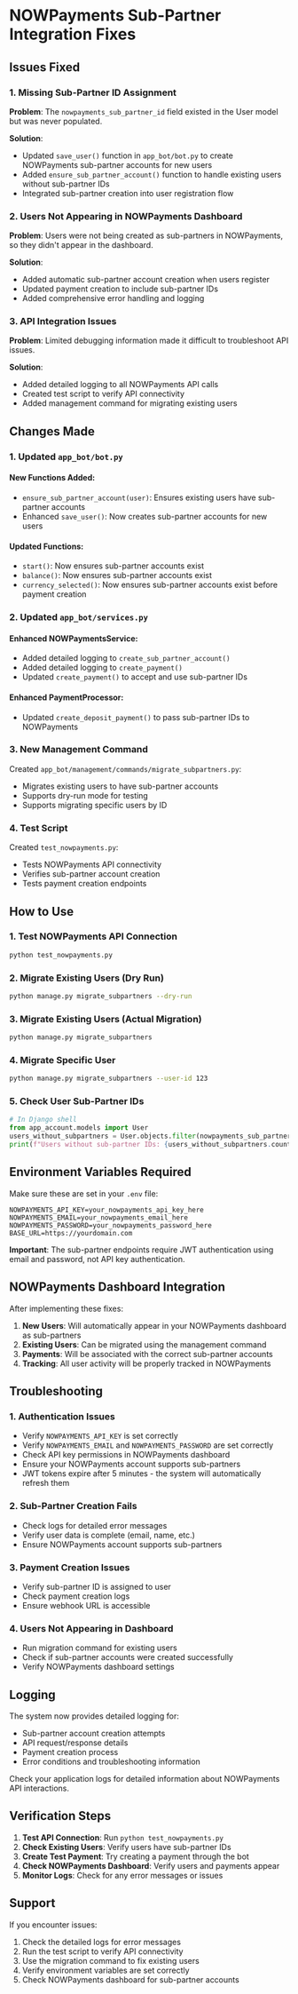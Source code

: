 # NOWPayments Sub-Partner Integration Fixes

## Issues Fixed

### 1. Missing Sub-Partner ID Assignment
**Problem**: The `nowpayments_sub_partner_id` field existed in the User model but was never populated.

**Solution**: 
- Updated `save_user()` function in `app_bot/bot.py` to create NOWPayments sub-partner accounts for new users
- Added `ensure_sub_partner_account()` function to handle existing users without sub-partner IDs
- Integrated sub-partner creation into user registration flow

### 2. Users Not Appearing in NOWPayments Dashboard
**Problem**: Users were not being created as sub-partners in NOWPayments, so they didn't appear in the dashboard.

**Solution**:
- Added automatic sub-partner account creation when users register
- Updated payment creation to include sub-partner IDs
- Added comprehensive error handling and logging

### 3. API Integration Issues
**Problem**: Limited debugging information made it difficult to troubleshoot API issues.

**Solution**:
- Added detailed logging to all NOWPayments API calls
- Created test script to verify API connectivity
- Added management command for migrating existing users

## Changes Made

### 1. Updated `app_bot/bot.py`

#### New Functions Added:
- `ensure_sub_partner_account(user)`: Ensures existing users have sub-partner accounts
- Enhanced `save_user()`: Now creates sub-partner accounts for new users

#### Updated Functions:
- `start()`: Now ensures sub-partner accounts exist
- `balance()`: Now ensures sub-partner accounts exist
- `currency_selected()`: Now ensures sub-partner accounts exist before payment creation

### 2. Updated `app_bot/services.py`

#### Enhanced NOWPaymentsService:
- Added detailed logging to `create_sub_partner_account()`
- Added detailed logging to `create_payment()`
- Updated `create_payment()` to accept and use sub-partner IDs

#### Enhanced PaymentProcessor:
- Updated `create_deposit_payment()` to pass sub-partner IDs to NOWPayments

### 3. New Management Command
Created `app_bot/management/commands/migrate_subpartners.py`:
- Migrates existing users to have sub-partner accounts
- Supports dry-run mode for testing
- Supports migrating specific users by ID

### 4. Test Script
Created `test_nowpayments.py`:
- Tests NOWPayments API connectivity
- Verifies sub-partner account creation
- Tests payment creation endpoints

## How to Use

### 1. Test NOWPayments API Connection
```bash
python test_nowpayments.py
```

### 2. Migrate Existing Users (Dry Run)
```bash
python manage.py migrate_subpartners --dry-run
```

### 3. Migrate Existing Users (Actual Migration)
```bash
python manage.py migrate_subpartners
```

### 4. Migrate Specific User
```bash
python manage.py migrate_subpartners --user-id 123
```

### 5. Check User Sub-Partner IDs
```python
# In Django shell
from app_account.models import User
users_without_subpartners = User.objects.filter(nowpayments_sub_partner_id__isnull=True)
print(f"Users without sub-partner IDs: {users_without_subpartners.count()}")
```

## Environment Variables Required

Make sure these are set in your `.env` file:
```env
NOWPAYMENTS_API_KEY=your_nowpayments_api_key_here
NOWPAYMENTS_EMAIL=your_nowpayments_email_here
NOWPAYMENTS_PASSWORD=your_nowpayments_password_here
BASE_URL=https://yourdomain.com
```

**Important**: The sub-partner endpoints require JWT authentication using email and password, not API key authentication.

## NOWPayments Dashboard Integration

After implementing these fixes:

1. **New Users**: Will automatically appear in your NOWPayments dashboard as sub-partners
2. **Existing Users**: Can be migrated using the management command
3. **Payments**: Will be associated with the correct sub-partner accounts
4. **Tracking**: All user activity will be properly tracked in NOWPayments

## Troubleshooting

### 1. Authentication Issues
- Verify `NOWPAYMENTS_API_KEY` is set correctly
- Verify `NOWPAYMENTS_EMAIL` and `NOWPAYMENTS_PASSWORD` are set correctly
- Check API key permissions in NOWPayments dashboard
- Ensure your NOWPayments account supports sub-partners
- JWT tokens expire after 5 minutes - the system will automatically refresh them

### 2. Sub-Partner Creation Fails
- Check logs for detailed error messages
- Verify user data is complete (email, name, etc.)
- Ensure NOWPayments account supports sub-partners

### 3. Payment Creation Issues
- Verify sub-partner ID is assigned to user
- Check payment creation logs
- Ensure webhook URL is accessible

### 4. Users Not Appearing in Dashboard
- Run migration command for existing users
- Check if sub-partner accounts were created successfully
- Verify NOWPayments dashboard settings

## Logging

The system now provides detailed logging for:
- Sub-partner account creation attempts
- API request/response details
- Payment creation process
- Error conditions and troubleshooting information

Check your application logs for detailed information about NOWPayments API interactions.

## Verification Steps

1. **Test API Connection**: Run `python test_nowpayments.py`
2. **Check Existing Users**: Verify users have sub-partner IDs
3. **Create Test Payment**: Try creating a payment through the bot
4. **Check NOWPayments Dashboard**: Verify users and payments appear
5. **Monitor Logs**: Check for any error messages or issues

## Support

If you encounter issues:
1. Check the detailed logs for error messages
2. Run the test script to verify API connectivity
3. Use the migration command to fix existing users
4. Verify environment variables are set correctly
5. Check NOWPayments dashboard for sub-partner accounts 